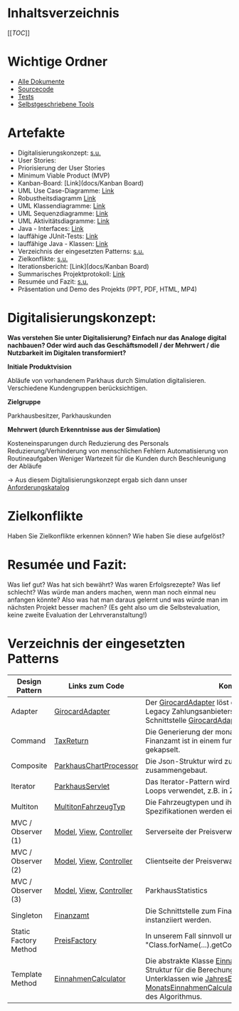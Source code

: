 <!--- Author: Team --->


# Inhaltsverzeichnis
[[_TOC_]]

# Wichtige Ordner
- [Alle Dokumente](docs)
- [Sourcecode](src/main)
- [Tests](src/test/java)
- [Selbstgeschriebene Tools](tools)

# Artefakte
- Digitalisierungskonzept: [s.u.](#digitalisierungskonzept)
- User Stories:
- Priorisierung der User Stories
- Minimum Viable Product (MVP)
- Kanban-Board: [Link](docs/Kanban Board)
- UML Use Case-Diagramme: [Link](docs/Design/Use%20Cases%20(Aufgabe%204.3).puml)
- Robustheitsdiagramm [Link](docs/Design/Robustheit%20(Aufgabe%205.2).puml)
- UML Klassendiagramme: [Link](docs/Design/Klassendiagramme)
- UML Sequenzdiagramme: [Link](docs/Design/Sequenzdiagramm%20(Aufgabe%205.2).puml)
- UML Aktivitätsdiagramme: [Link](docs/Design/Use%20Cases%20(Aufgabe%204.3).puml)
- Java - Interfaces: [Link](src/main/java)
- lauffähige JUnit-Tests: [Link](src/test/java)
- lauffähige Java - Klassen: [Link](src/main/java)
- Verzeichnis der eingesetzten Patterns: [s.u.](#verzeichnis-der-eingesetzten-patterns)
- Zielkonflikte: [s.u.](#zielkonflikte)
- Iterationsbericht: [Link](docs/Kanban Board)
- Summarisches Projektprotokoll: [Link](docs/Projektmanagement/Summarisches%20Projektprotokoll.pdf)
- Resumée und Fazit: [s.u.](#resumée-und-fazit)
- Präsentation und Demo des Projekts (PPT, PDF, HTML, MP4)

# Digitalisierungskonzept:
**Was verstehen Sie unter Digitalisierung? Einfach nur das Analoge digital nachbauen? Oder wird
 auch das Geschäftsmodell / der Mehrwert / die Nutzbarkeit im Digitalen transformiert?**

**Initiale Produktvision**

 Abläufe von vorhandenem Parkhaus durch Simulation digitalisieren.
 Verschiedene Kundengruppen berücksichtigen.

**Zielgruppe**

 Parkhausbesitzer, Parkhauskunden

**Mehrwert (durch Erkenntnisse aus der Simulation)**

 Kosteneinsparungen durch Reduzierung des Personals
 Reduzierung/Verhinderung von menschlichen Fehlern
 Automatisierung von Routineaufgaben
 Weniger Wartezeit für die Kunden durch Beschleunigung der Abläufe

 -> Aus diesem Digitalisierungskonzept ergab sich dann unser [Anforderungskatalog](docs/Projektmanagement/Anforderungskatalog%20(Aufgabe%204.3).txt)


# Zielkonflikte
Haben Sie Zielkonflikte erkennen können? Wie haben Sie diese aufgelöst?

# Resumée und Fazit:
Was lief gut? Was hat sich bewährt? Was waren Erfolgsrezepte? Was lief schlecht? Was würde man
 anders machen, wenn man noch einmal neu anfangen könnte? Also was hat man daraus gelernt und was würde man im nächsten Projekt besser machen? (Es geht also um die Selbstevaluation, keine zweite Evaluation der Lehrveranstaltung!)

# Verzeichnis der eingesetzten Patterns
| Design Pattern | Links zum Code | Kommentar |
| ---      |  ------  |-------|
| Adapter | [GirocardAdapter](src/main/java/PaymentProvider/GirocardAdapter.java) | Der [GirocardAdapter](src/main/java/PaymentProvider/GirocardAdapter.java) löst die Imkompatibilität des Legacy Zahlungsanbieters [Girocard](src/main/java/PaymentProvider/Girocard.java) mit unserer Schnittstelle [GirocardAdapter](src/main/java/PaymentProvider/PaymentProviderIF.java) auf. |
| Command | [TaxReturn](src/main/java/TaxReturn.java) | Die Generierung der monatlichen Steuerdaten an das Finanzamt ist in einem funktionalen Kommando gekapselt. |
| Composite | [ParkhausChartProcessor](src/main/java/ParkhausChartProcessor.java) | Die Json-Struktur wird zu einem Kompositum zusammengebaut. |
| Iterator | [ParkhausServlet](src/main/java/ParkhausServlet.java) | Das Iterator-Pattern wird im Rahmen der Enhanced For Loops verwendet, z.B. in Zeile 160 |
| Multiton | [MultitonFahrzeugTyp](src/main/java/Fahrzeuge/MultitonFahrzeugTyp.java) | Die Fahrzeugtypen und ihr dazugehörigen Spezifikationen werden einmalig instanziiert. |
| MVC / Observer (1) | [Model](src/main/java/preis/PreisVerwaltungModel.java), [View](src/main/java/preis/PreisVerwaltungView.java), [Controller](src/main/java/preis/PreisVerwaltungController.java)   | Serverseite der Preisverwaltung |
| MVC / Observer (2) | [Model](angular/parkhaus/files/app/preisformular/preis.service.ts),  [View](angular/parkhaus/files/app/preisformular/preisformular.component.html), [Controller](angular/parkhaus/files/app/preisformular/preisformular.component.ts)| Clientseite der Preisverwaltung  |
| MVC / Observer (3) | [Model](src/main/java/ParkhausStatistics.java), [View](src/main/java/JahresEinnahmenView.java), [Controller](src/main/java/EinnahmenController.java)   | ParkhausStatistics |
| Singleton | [Finanzamt](src/main/java/Finanzamt.java) | Die Schnittstelle zum Finanzamt kann nur einmalig instanziiert werden. |
| Static Factory Method | [PreisFactory](src/main/java/preis/PreisFactory.java) | In unserem Fall sinnvoll und OCP. Nutzt Javas "Class.forName(...).getConstructor(...).newInstance(...)" |
| Template Method | [EinnahmenCalculator](src/main/java/Einnahmen/EinnahmenCalculator.java) | Die abstrakte Klasse  [EinnahmenCalculator](src/main/java/Einnahmen/EinnahmenCalculator.java) gibt die Struktur für die Berechung der Einnahmen vor. Die Unterklassen wie [JahresEinnahmenCalculator](src/main/java/Einnahmen/JahresEinnahmenCalculator.java) und [MonatsEinnahmenCalculator](src/main/java/Einnahmen/MonatsEinnahmenCalculator.java) implementieren die Details des Algorithmus. |

